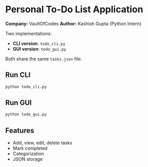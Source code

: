 # Personal To-Do List Application
**Company:** VaultOfCodes
**Author:** Kashish Gupta (Python Intern)

Two implementations:
- **CLI version**: `todo_cli.py`
- **GUI version**: `todo_gui.py`

Both share the same `tasks.json` file.

## Run CLI
```bash
python todo_cli.py
```

## Run GUI
```bash
python todo_gui.py
```

## Features
- Add, view, edit, delete tasks
- Mark completed
- Categorization
- JSON storage
